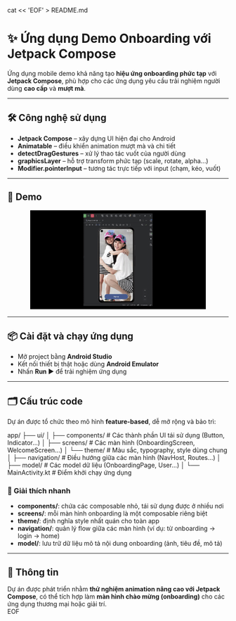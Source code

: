 cat << 'EOF' > README.md
# ✨ Ứng dụng Demo Onboarding với Jetpack Compose

Ứng dụng mobile demo khả năng tạo **hiệu ứng onboarding phức tạp** với **Jetpack Compose**, phù hợp cho các ứng dụng yêu cầu trải nghiệm người dùng **cao cấp** và **mượt mà**.  

---

## 🛠️ Công nghệ sử dụng
- **Jetpack Compose** – xây dựng UI hiện đại cho Android  
- **Animatable** – điều khiển animation mượt mà và chi tiết  
- **detectDragGestures** – xử lý thao tác vuốt của người dùng  
- **graphicsLayer** – hỗ trợ transform phức tạp (scale, rotate, alpha...)  
- **Modifier.pointerInput** – tương tác trực tiếp với input (chạm, kéo, vuốt)  

---

## 🎥 Demo
<p align="center">
  <img src="app/demo.gif" alt="Onboarding Demo" width="400">
</p>

---

## 📦 Cài đặt và chạy ứng dụng
- Mở project bằng **Android Studio**  
- Kết nối thiết bị thật hoặc dùng **Android Emulator**  
- Nhấn **Run ▶️** để trải nghiệm ứng dụng  

---

## 🗂️ Cấu trúc code

Dự án được tổ chức theo mô hình **feature-based**, dễ mở rộng và bảo trì:  

app/
├── ui/
│ ├── components/ # Các thành phần UI tái sử dụng (Button, Indicator...)
│ ├── screens/ # Các màn hình (OnboardingScreen, WelcomeScreen...)
│ └── theme/ # Màu sắc, typography, style dùng chung
│
├── navigation/ # Điều hướng giữa các màn hình (NavHost, Routes...)
│
├── model/ # Các model dữ liệu (OnboardingPage, User...)
│
└── MainActivity.kt # Điểm khởi chạy ứng dụng


### 📑 Giải thích nhanh
- **components/**: chứa các composable nhỏ, tái sử dụng được ở nhiều nơi  
- **screens/**: mỗi màn hình onboarding là một composable riêng biệt  
- **theme/**: định nghĩa style nhất quán cho toàn app  
- **navigation/**: quản lý flow giữa các màn hình (ví dụ: từ onboarding → login → home)  
- **model/**: lưu trữ dữ liệu mô tả nội dung onboarding (ảnh, tiêu đề, mô tả)  

---

## 📌 Thông tin
Dự án được phát triển nhằm **thử nghiệm animation nâng cao với Jetpack Compose**, có thể tích hợp làm **màn hình chào mừng (onboarding)** cho các ứng dụng thương mại hoặc giải trí.  
EOF
